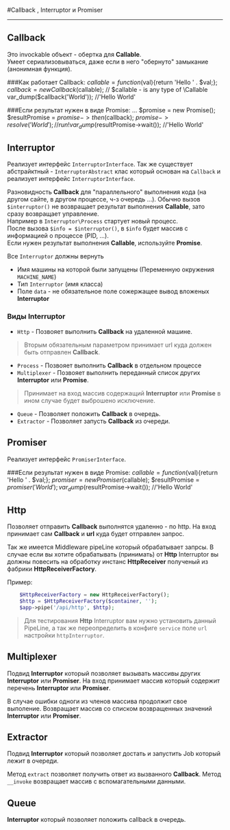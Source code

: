 #Callback , Interruptor и Promiser   

----------

## Callback
 
Это invockable объект -  обертка для **Callable**.   
Умеет сериализовываться, даже если в него "обернуто" замыкание (анонимная функция).

###Как работает Callback:
	$callable = function($val){return 'Hello ' . $val;};
	$callback = new Callback($callable); // $callable - is any type of \Callable
	var_dump($callback('World')); //'Hello World'

###Если результат нужен в виде Promise:
	...
    $promise = new Promise();
	$resultPromise = $promise->then($callback);
	$promise->resolve('World'); //run!
	var_dump($resultPromise->wait()); //'Hello World'


## Interruptor

Реализует интерфейс `InterruptorInterface`.
Так же существует абстрайктный - `InterruptorAbstract` клас который основан на `Callback` 
и реализует интерфейс `InterruptorInterface`.

Разновидность **Callback** для "параллельного" выполнения кода (на другом сайте, в другом процессе, ч-з очередь ...). 
Обычно вызов `$interruptor()` не возвращает результат выполнения **Callable**, зато сразу возвращает управление.   
Например в `Interruptor\Process` стартует новый процесс.  
После вызова  `$info = $interruptor()`, в `$info` будет массив с информацией о процессе (PID, ...).  
Если нужен результат выполнения **Callable**, используйте **Promise**.

Все `Interruptor` должны вернуть 
* Имя машины на которой были запущены (Переменную окружения `MACHINE_NAME`)
* Тип `Interruptor` (имя класса)
* Поле `data` - не обязательное поле сожержащее вывод вложеных **Interruptor**

### Виды Interruptor

* `Http` - Позвояет выполнить **Callback** на удаленной машине.
> Вторым обязательным параметром принимает url куда должен быть отправлен **Callback**.
* `Process` - Позвояет выполнить **Callback** в отдельном процессе
* `Multiplexer` - Позвояет выполнить переданный список других **Interruptor** или **Promise**.
> Принимает на вход массив содержащий **Interruptor** или **Promise** в ином случае будет выброшено исключение.
* `Queue` - Позволяет положить **Callback** в очередь.
* `Extractor` - Позволяет запусть **Callback** из очереди. 

## Promiser

Реализует интерфейс `PromiserInterface`.

###Если результат нужен в виде Promise:
	$callable = function($val){return 'Hello ' . $val;};
    $promiser = new Promiser($callable);
	$resultPromise = $promiser('World');
	var_dump($resultPromise->wait()); //'Hello World'

## Http 

Позволяет отправить **Сallback** выполнятся удаленно - по http.
На вход принимает сам **Сallback** и **url** куда будет отправлен запрос.
  
Так же имеется Middleware pipeLine который обрабатывает запрсы.
В случае если вы хотите обрабатывать (принимать) от **Http** Interruptor вы должны повесить 
на обработку инстанс **HttpReceiver** полученый из фабрики **HttpReceiverFactory**.

Пример:
```php
    $HttpReceiverFactory = new HttpReceiverFactory();
    $http = $HttpReceiverFactory($container, '');
    $app->pipe('/api/http', $http);
```

> Для тестирования **Http** Interruptor вам нужно установить данный PipeLine, а так же переопределить в конфиге `service`
 поле `url` настройки `httpInterruptor`.
 
 
## Multiplexer

Подвид **Interruptor** который позволяет вызывать массивы других **Interruptor** или **Promiser**.
На вход принимает массив который содержит перечень **Interruptor** или **Promiser**.

В случае ошибки одноги из членов массива продолжит свое выполение.
Возвращает массив со списком возвращенных значений **Interruptor** или **Promiser**.

## Extractor

Подвид **Interruptor** который позволяет достать и запустить Job который лежит в очереди.

Метод `extract` позволяет получить ответ из вызванного **Callback**.
Метод `__invoke` возвращает массив с вспомагательными данными.


## Queue

**Interruptor** который позволяет положить callback в очередь.
